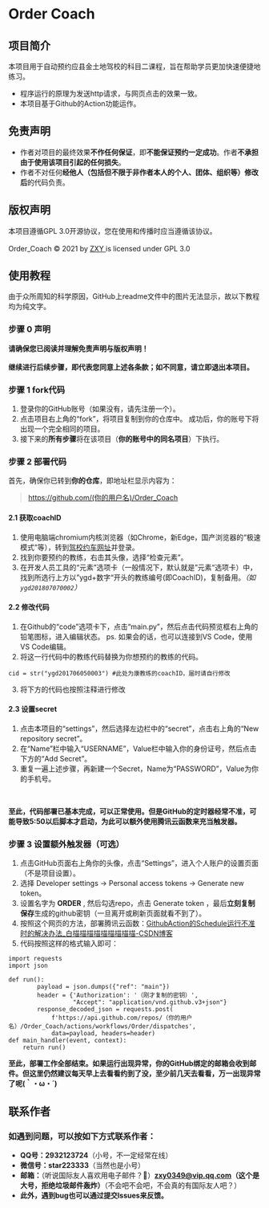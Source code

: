 # Order Coach

## 项目简介

本项目用于自动预约应县金土地驾校的科目二课程，旨在帮助学员更加快速便捷地练习。

* 程序运行的原理为发送http请求，与网页点击的效果一致。
* 本项目基于Github的Action功能运作。

## 免责声明

* 作者对项目的最终效果**不作任何保证**，即**不能保证预约一定成功**。作者**不承担由于使用该项目引起的任何损失**。
* 作者不对任何**经他人（包括但不限于非作者本人的个人、团体、组织等）修改后**的代码负责。

## 版权声明

本项目遵循GPL 3.0开源协议，您在使用和传播时应当遵循该协议。<br></br>
Order_Coach © 2021 by [ZXY ](https://github.com/zhao0349)is licensed under GPL 3.0

## 使用教程

由于众所周知的科学原因，GitHub上readme文件中的图片无法显示，故以下教程均为纯文字。

### 步骤 0  声明

**请确保您已阅读并理解免责声明与版权声明！<br></br>
继续进行后续步骤，即代表您同意上述各条款；如不同意，请立即退出本项目。**

### 步骤 1  fork代码

1. 登录你的GitHub账号（如果没有，请先注册一个）。
2. 点击项目右上角的“fork”，将项目复制到你的仓库中。
   成功后，你的账号下将出现一个完全相同的项目。
3. 接下来的**所有步骤**将在该项目（**你的账号中的同名项目**）下执行。

### 步骤 2  部署代码

首先，确保你已转到**你的仓库**，即地址栏显示内容为：

> https://github.com/(你的用户名)/Order_Coach

#### 2.1 获取coachID

1. 使用电脑端chromium内核浏览器（如Chrome，新Edge，国产浏览器的“极速模式”等），转到[驾校约车网址](http://yyyxjtdjx.ay001.net/Login.htm)并登录。
2. 找到你要预约的教练，右击其头像，选择“检查元素”。
3. 在开发人员工具的“元素”选项卡（一般情况下，默认就是”元素“选项卡）中，找到所选行上方以”ygd+数字“开头的教练编号(即CoachID)，复制备用。*（如`ygd201807070002`）*

#### 2.2 修改代码

1. 在Github的“code”选项卡下，点击“main.py”，然后点击代码预览框右上角的铅笔图标，进入编辑状态。
     ps. 如果会的话，也可以连接到VS Code，使用VS Code编辑。
2. 将这一行代码中的教练代码替换为你想预约的教练的代码。

```
cid = str("ygd201706050003") #此处为康教练的coachID，届时请自行修改
```

3. 将下方的代码也按照注释进行修改

#### 2.3 设置secret

1. 点击本项目的“settings”，然后选择左边栏中的“secret”，点击右上角的“New repository secret”。
2. 在“Name”栏中输入“USERNAME”，Value栏中输入你的身份证号，然后点击下方的“Add Secret”。
3. 重复一遍上述步骤，再新建一个Secret，Name为“PASSWORD”，Value为你的手机号。

<br/>

**至此，代码部署已基本完成，可以正常使用。但是GitHub的定时器经常不准，可能导致5:50以后脚本才启动，为此可以额外使用腾讯云函数来充当触发器。**

### 步骤 3 设置额外触发器（可选）

1. 点击GitHub页面右上角你的头像，点击“Settings”，进入个人账户的设置页面（不是项目设置）。
2. 选择 Developer settings -> Personal access tokens -> Generate new token。
3. 设置名字为 **ORDER** , 然后勾选repo，点击 Generate token ，最后**立刻复制保存**生成的github密钥（一旦离开或刷新页面就看不到了）。
4. 按照这个网页的方法，部署腾讯云函数：[GithubAction的Schedule运行不准时的解决办法_白描描描描描描描描描-CSDN博客](https://blog.csdn.net/l1937gzjlzy/article/details/117753465)
5. 代码按照这样的格式输入即可：

```
import requests
import json

def run():
        payload = json.dumps({"ref": "main"})
        header = {'Authorization': '（刚才复制的密钥）',
                  "Accept": "application/vnd.github.v3+json"}
        response_decoded_json = requests.post(
            f'https://api.github.com/repos/（你的用户名）/Order_Coach/actions/workflows/Order/dispatches',
            data=payload, headers=header)
def main_handler(event, context):
    return run()
```

**至此，部署工作全部结束。如果运行出现异常，你的GitHub绑定的邮箱会收到邮件。但这里仍然建议每天早上去看看约到了没，至少前几天去看看，万一出现异常了呢(｀・ω・´)**

## 联系作者

### 如遇到问题，可以按如下方式联系作者：

* **QQ号：2932123724**（小号，不一定经常在线）
* **微信号：star223333**（当然也是小号）
* **邮箱：**（听说国际友人喜欢用电子邮件？🤔）**zxy0349@vip.qq.com（这个是大号，拒绝垃圾邮件轰炸）**（不会吧不会吧，不会真的有国际友人吧？）
* **此外，遇到bug也可以通过提交Issues来反馈。**
